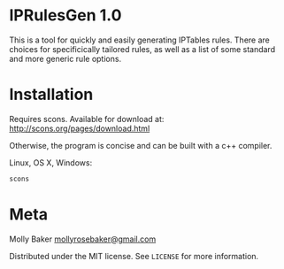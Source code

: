 # IPRulesGen 1.0

This is a tool for quickly and easily generating IPTables rules. 
There are choices for specificically tailored rules, as well as a list of some standard 
and more generic rule options.

# Installation
Requires scons. Available for download at: http://scons.org/pages/download.html

Otherwise, the program is concise and can be built with a c++ compiler.

Linux, OS X, Windows:

```sh
scons
```

# Meta
Molly Baker mollyrosebaker@gmail.com

Distributed under the MIT license. See ``LICENSE`` for more information.

